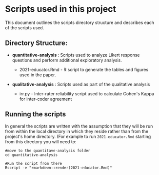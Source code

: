 
# Scripts used in this project

This document outlines the scripts directory structure and describes each of the scripts used. 



## Directory Structure:
* __quantitative-analysis__ : Scripts used to analyze Likert response questions and perform additional exploratory analysis.
	* 2021-educator.Rmd  - R script to generate the tables and figures used in the paper.

* __qualitative-analysis__ : Scripts used as part of the qualitative analysis
	* irr.py  - Inter-rater reliability script used to calculate Cohen's Kappa for inter-coder agreement 


## Running the scripts
In general the scripts are written with the assumption that they will be run 
from within the local directory in which they reside rather than from the project's home directory.
(For example to run `2021-educator.Rmd` starting from this directory you will need to:
```
#move to the quantitave-analysis folder
cd quantitative-analysis

#Run the script from there
Rscript -e "rmarkdown::render(2021-educator.Rmd)"
```

